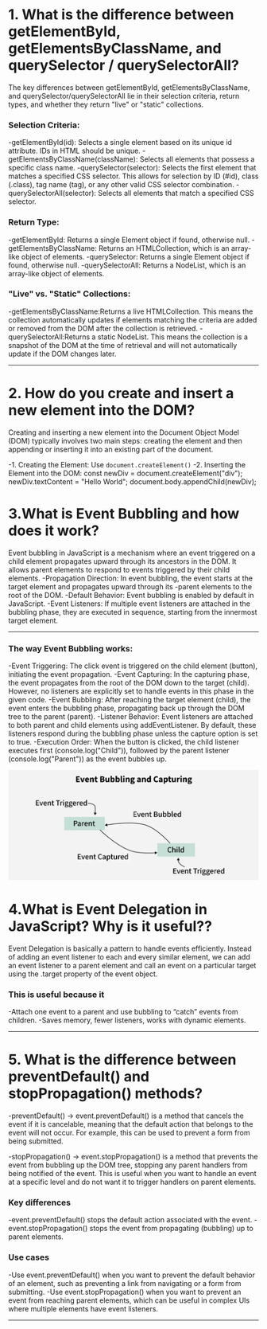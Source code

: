 # 1. What is the difference between getElementById, getElementsByClassName, and querySelector / querySelectorAll?
The key differences between getElementById, getElementsByClassName, and querySelector/querySelectorAll lie in their selection criteria, return types, and whether they return "live" or "static" collections.
### Selection Criteria:
-getElementById(id): Selects a single element based on its unique id attribute. IDs in HTML should be unique.
-getElementsByClassName(className): Selects all elements that possess a specific class name.
-querySelector(selector): Selects the first element that matches a specified CSS selector. This allows for selection by ID (#id), class (.class), tag name (tag), or any other valid CSS selector combination. 
-querySelectorAll(selector): Selects all elements that match a specified CSS selector.
### Return Type:
-getElementById: Returns a single Element object if found, otherwise null.
-getElementsByClassName: Returns an HTMLCollection, which is an array-like object of elements.
-querySelector: Returns a single Element object if found, otherwise null.
-querySelectorAll: Returns a NodeList, which is an array-like object of elements.
### "Live" vs. "Static" Collections:
-getElementsByClassName:Returns a live HTMLCollection. This means the collection automatically updates if elements matching the criteria are added or removed from the DOM after the collection is retrieved.
-querySelectorAll:Returns a static NodeList. This means the collection is a snapshot of the DOM at the time of retrieval and will not automatically update if the DOM changes later.

---
# 2. How do you create and insert a new element into the DOM?
Creating and inserting a new element into the Document Object Model (DOM) typically involves two main steps: creating the element and then appending or inserting it into an existing part of the document.

-1. Creating the Element:
Use `document.createElement()`
-2. Inserting the Element into the DOM:
const newDiv = document.createElement("div");
newDiv.textContent = "Hello World";
document.body.appendChild(newDiv);

# 3.What is Event Bubbling and how does it work?
Event bubbling in JavaScript is a mechanism where an event triggered on a child element propagates upward through its ancestors in the DOM. It allows parent elements to respond to events triggered by their child elements.
-Propagation Direction: In event bubbling, the event starts at the target element and propagates upward through its -parent elements to the root of the DOM.
-Default Behavior: Event bubbling is enabled by default in JavaScript.
-Event Listeners: If multiple event listeners are attached in the bubbling phase, they are executed in sequence, starting from the innermost target element.

---
### The way Event Bubbling works:
-Event Triggering: The click event is triggered on the child element (button), initiating the event propagation.
-Event Capturing: In the capturing phase, the event propagates from the root of the DOM down to the target (child). However, no listeners are explicitly set to handle events in this phase in the given code.
-Event Bubbling: After reaching the target element (child), the event enters the bubbling phase, propagating back up through the DOM tree to the parent (parent).
-Listener Behavior: Event listeners are attached to both parent and child elements using addEventListener. By default, these listeners respond during the bubbling phase unless the capture option is set to true.
-Execution Order: When the button is clicked, the child listener executes first (console.log("Child")), followed by the parent listener (console.log("Parent")) as the event bubbles up.

![Event Bubbling in JavaScript](./Event-bubbling.png)


# 4.What is Event Delegation in JavaScript? Why is it useful??
Event Delegation is basically a pattern to handle events efficiently. Instead of adding an event listener to each and every similar element, we can add an event listener to a parent element and call an event on a particular target using the .target property of the event object.
### This is useful because it
-Attach one event to a parent and use bubbling to “catch” events from children.
-Saves memory, fewer listeners, works with dynamic elements.

---

# 5. What is the difference between preventDefault() and stopPropagation() methods?
-preventDefault() → event.preventDefault() is a method that cancels the event if it is cancelable, meaning that the default action that belongs to the event will not occur. For example, this can be used to prevent a form from being submitted.

-stopPropagation() → event.stopPropagation() is a method that prevents the event from bubbling up the DOM tree, stopping any parent handlers from being notified of the event. This is useful when you want to handle an event at a specific level and do not want it to trigger handlers on parent elements.

 ### Key differences
-event.preventDefault() stops the default action associated with the event.
-event.stopPropagation() stops the event from propagating (bubbling) up to parent elements.
### Use cases
-Use event.preventDefault() when you want to prevent the default behavior of an element, such as preventing a link from navigating or a form from submitting.
-Use event.stopPropagation() when you want to prevent an event from reaching parent elements, which can be useful in complex UIs where multiple elements have event listeners.

---


